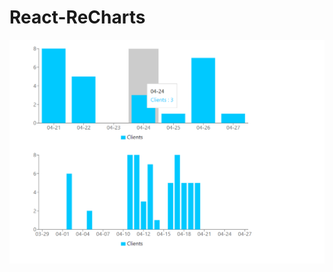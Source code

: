 # React-ReCharts

<img src="https://github.com/AtaUllahB/React-ReCharts/blob/master/one.png?raw=true">

